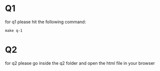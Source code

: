 # Q1
for q1 please hit the following command:
```
make q-1
```
# Q2
for q2 please go inside the q2 folder and open the html file in your browser

